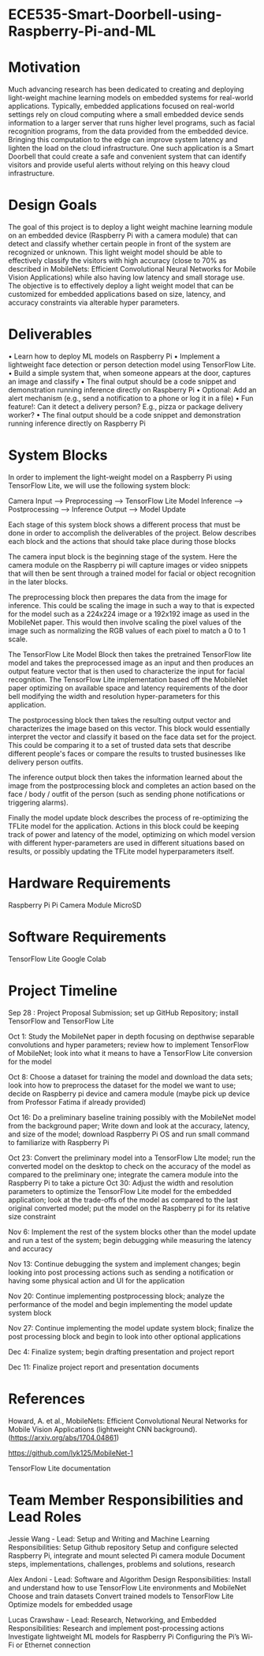 # ECE535-Smart-Doorbell-using-Raspberry-Pi-and-ML

# Motivation

Much advancing research has been dedicated to creating and deploying light-weight machine learning models on embedded systems for real-world applications. Typically, embedded applications focused on real-world settings rely on cloud computing where a small embedded device sends information to a larger server that runs higher level programs, such as facial recognition programs, from the data provided from the embedded device. Bringing this computation to the edge can improve system latency and lighten the load on the cloud infrastructure. One such application is a Smart Doorbell that could create a safe and convenient system that can identify visitors and provide useful alerts without relying on this heavy cloud infrastructure. 

# Design Goals

The goal of this project is to deploy a light weight machine learning module on an embedded device (Raspberry Pi with a camera module) that can detect and classify whether certain people in front of the system are recognized or unknown. This light weight model should be able to effectively classify the visitors with high accuracy (close to 70% as described in MobileNets: Efficient Convolutional Neural Networks for Mobile Vision Applications) while also having low latency and small storage use. The objective is to effectively deploy a light weight model that can be customized for embedded applications based on size, latency, and accuracy constraints via alterable hyper parameters. 


# Deliverables
• Learn how to deploy ML models on Raspberry Pi
• Implement a lightweight face detection or person detection model using TensorFlow Lite.
• Build a simple system that, when someone appears at the door, captures an image and classify
• The final output should be a code snippet and demonstration running inference directly on Raspberry Pi
• Optional: Add an alert mechanism (e.g., send a notification to a phone or log it in a file)
• Fun feature!: Can it detect a delivery person? E.g., pizza or package delivery worker?
• The final output should be a code snippet and demonstration running inference directly on
Raspberry Pi

# System Blocks 
In order to implement the light-weight model on a Raspberry Pi using TensorFlow Lite, we will use the following system block:

Camera Input --> Preprocessing --> TensorFlow Lite Model Inference --> Postprocessing --> Inference Output --> Model Update

Each stage of this system block shows a different process that must be done in order to accomplish the deliverables of the project. Below describes each block and the actions that should take place during those blocks

The camera input block is the beginning stage of the system. Here the camera module on the Raspberry pi will capture images or video snippets that will then be sent through a trained model for facial or object recognition in the later blocks.

The preprocessing block then prepares the data from the image for inference. This could be scaling the image in such a way to that is expected for the model such as a 224x224 image or a 192x192 image as used in the MobileNet paper. This would then involve scaling the pixel values of the image such as normalizing the RGB values of each pixel to match a 0 to 1 scale. 

The TensorFlow Lite Model Block then takes the pretrained TensorFlow lite model and takes the preprocessed image as an input and then produces an output feature vector that is then used to characterize the input for facial recognition. The TensorFlow Lite implementation based off the MobileNet paper optimizing on available space and latency requirements of the door bell modifying the width and resolution hyper-parameters for this application. 

The postprocessing block then takes the resulting output vector and characterizes the image based on this vector. This block would essentially interpret the vector and classify it based on the face data set for the project. This could be comparing it to a set of trusted data sets that describe different people's faces or compare the results to trusted businesses like delivery person outfits.

The inference output block then takes the information learned about the image from the postprocessing block and completes an action based on the face / body / outfit of the person (such as sending phone notifications or triggering alarms). 

Finally the model update block describes the process of re-optimizing the TFLite model for the application. Actions in this block could be keeping track of power and latency of the model, optimizing on which model version with different hyper-parameters are used in different situations based on results, or possibly updating the TFLite model hyperparameters itself. 

# Hardware Requirements
Raspberry Pi 
Pi Camera Module
MicroSD

# Software Requirements 
TensorFlow Lite
Google Colab


# Project Timeline
Sep 28 : Project Proposal Submission; set up GitHub Repository; install TensorFlow and TensorFlow Lite

Oct 1: Study the MobileNet paper in depth focusing on depthwise separable convolutions and hyper parameters; review how to implement TensorFlow of MobileNet; look into what it means to have a TensorFlow Lite conversion for the model

Oct 8: Choose a dataset for training the model and download the data sets; look into how to preprocess the dataset for the model we want to use; decide on Raspberry pi device and camera module (maybe pick up device from Professor Fatima if already provided)

Oct 16: Do a preliminary baseline training possibly with the MobileNet model from the background paper; Write down and look at the accuracy, latency, and size of the model; download Raspberry Pi OS and run small command to familiarize with Raspberry Pi

Oct 23: Convert the preliminary model into a TensorFlow LIte model; run the converted model on the desktop to check on the accuracy of the model as compared to the preliminary one; integrate the camera module into the Raspberry Pi to take a picture
Oct 30: Adjust the width and resolution parameters to optimize the TensorFlow Lite model for the embedded application; look at the trade-offs of the model as compared to the last original converted model; put the model on the Raspberry pi for its relative size constraint

Nov 6: Implement the rest of the system blocks other than the model update and run a test of the system; begin debugging while measuring the latency and accuracy

Nov 13: Continue debugging the system and implement changes; begin looking into post processing actions such as sending a notification or having some physical action and UI for the application

Nov 20: Continue implementing postprocessing block; analyze the performance of the model and begin implementing the model update system block 

Nov 27: Continue implementing the model update system block; finalize the post processing block and begin to look into other optional applications

Dec 4: Finalize system; begin drafting presentation and project report

Dec 11: Finalize project report and presentation documents



# References
Howard, A. et al., MobileNets: Efficient Convolutional Neural Networks for Mobile Vision Applications (lightweight CNN background). (https://arxiv.org/abs/1704.04861)

https://github.com/lyk125/MobileNet-1 

TensorFlow Lite documentation



# Team Member Responsibilities and Lead Roles 
Jessie Wang - Lead: Setup and Writing and Machine Learning
Responsibilities: 
Setup Github repository
Setup and configure selected Raspberry Pi, integrate and mount selected Pi camera module
Document steps, implementations, challenges, problems and solutions, research

Alex Andoni - Lead: Software and Algorithm Design 
Responsibilities:
Install and understand how to use TensorFlow Lite environments and MobileNet
Choose and train datasets
Convert trained models to TensorFlow Lite
Optimize models for embedded usage 

Lucas Crawshaw - Lead: Research, Networking, and Embedded
Responsibilities: 
Research and implement post-processing actions
Investigate lightweight ML models for Raspberry Pi
Configuring the Pi’s Wi-Fi or Ethernet connection





